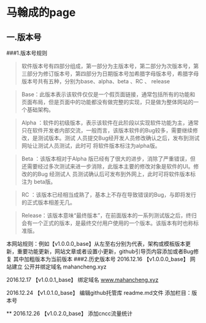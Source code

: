 # 马翰成的page
## 一.版本号
###1.版本号规则
>软件版本号有四部分组成，第一部分为主版本号，第二部分为次版本号，第三部分为修订版本号，第四部分为日期版本号加希腊字母版本号，希腊字母版本号共有五种，分别为base、alpha、beta 、RC 、 release

>Base：此版本表示该软件仅仅是一个假页面链接，通常包括所有的功能和页面布局，但是页面中的功能都没有做完整的实现，只是做为整体网站的一个基础架构。

>Alpha ：软件的初级版本，表示该软件在此阶段以实现软件功能为主，通常只在软件开发者内部交流，一般而言，该版本软件的Bug较多，需要继续修改，是测试版本。测试    人员提交Bug经开发人员修改确认之后，发布到测试网址让测试人员测试，此时可                       将软件版本标注为alpha版。

>Beta ：该版本相对于Alpha 版已经有了很大的进步，消除了严重错误，但还需要经过多次测试来进一步消除，此版本主要的修改对象是软件的UI。修改的的Bug 经测试人    员测试确认后可发布到外网上，此时可将软件版本标注为 beta版。

>RC ：该版本已经相当成熟了，基本上不存在导致错误的Bug，与即将发行的正式版本相差无几。

>Release：该版本意味“最终版本”，在前面版本的一系列测试版之后，终归会有一个正式的版本，是最终交付用户使用的一个版本。该版本有时也称标准版。

本网站规则：例如【v1.0.0.0_base】从左至右分别为代表，架构或模板版本更新，重要功能更新，网站文章或者设置小更新，github引导页内容添加或者Bug修复
其中加粗版本为当前版本
###2.历史版本号
2016.12.16 【v1.0.0.0_base】 网站建立 公开并绑定域名 mahancheng.xyz

2016.12.17 【v1.0.0.1_base】 绑定域名 www.mahancheng.xyz 

2016.12.24 【v1.0.1.0_base】 编辑github托管库 readme.md文件 添加栏目：版本号

** 2016.12.26 【v1.0.2.0_base】 添加cncc流量统计
